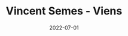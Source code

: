 ---
title: Vincent Semes - Viens
date: 2022-07-01
description: Description à compléter.
featured_image: /assets/img/testimonials/vincent-semes/01.jpeg
testimonial:
    buyer:
        fullanme: Vincent Semes
        firstname: Vincent
    project_type: achat
    city: Viens
    comment: Un service et un suivi impeccable. Le mot perfection est de circonstance!
    answer: Cher Vincent ! Un grand merci pour cette note 5* ! Je suis sincèrement ravie d'avoir pu aider à concrétiser ce projet important et suis heureuse de notre belle rencontre. Profite bien de cet appartement sous le soleil du Luberon ️! Frédérique
    platform: Immodvisor
    link: https://www.immodvisor.com/pro/mon-chasseur-immo-frederique-lodola-avignon-84000-48627.html
images:
    - url: /assets/img/testimonials/vincent-semes/01.jpeg
    - url: /assets/img/testimonials/vincent-semes/02.jpeg
    - url: /assets/img/testimonials/vincent-semes/03.jpeg
    - url: /assets/img/testimonials/vincent-semes/04.jpeg
    - url: /assets/img/testimonials/vincent-semes/05.jpeg
    - url: /assets/img/testimonials/vincent-semes/06.jpeg
    - url: /assets/img/testimonials/vincent-semes/07.jpeg
---